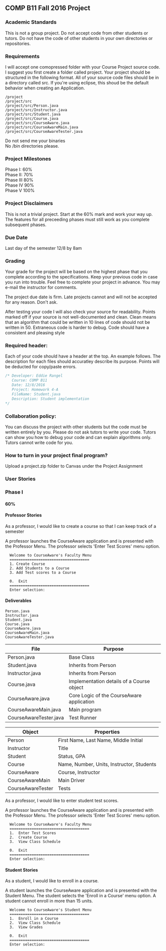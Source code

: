 ## COMP B11 Fall 2016 Project

### Academic Standards
This is not a group project. Do not accept code from other students or tutors.
Do not have the code of other students in your own directories or repositories.

### Requirements
I will accept one comopressed folder with your Course Project source code. I suggest you first create 
a folder called project. Your project should be structured in the following format. All of your source code
files should be in a directory called src. If you're using eclipse, this shoud be the default behavior when 
creating an Application.

```console
/project  
/project/src  
/project/src/Person.java  
/project/src/Instructor.java  
/project/src/Student.java  
/project/src/Course.java  
/project/src/CourseAware.java  
/project/src/CourseAwareMain.java  
/project/src/CourseAwareTester.java  
```

Do not send me your binaries  
No /bin directories please.  

### Project Milestones
Phase I: 60%  
Phase II: 70%  
Phase III 80%  
Phase IV 90%  
Phase V 100%  

### Project Disclaimers
This is not a trivial project. Start at the 60% mark and work your way up. The features for all preceeding phases
must still work as you complete subsequent phases.

### Due Date
Last day of the semester 12/8 by 8am

### Grading
Your grade for the project will be based on the highest phase that you complete according to 
the specifications. Keep your previous code in case you run into trouble. Feel free to complete 
your project in advance. You may e-mail the instructor for comments.

The project due date is firm. Late projects cannot and will not be accepted for any reason. Don't ask.

After testing your code I will also check your source for readability. Points marked off if your source is not well-documented and clean. Clean means that an algorithm that could be written in 10 lines of code should not be written in 50. Extraneous code is harder to debug. Code should have a consistent and pleasing style

### Required header:
Each of your code should have a header at the top. An example follows. The description for each files
should accuratley describe its purpose. Points will be deducted for copy/paste errors.

```java
/* Developer: Eddie Rangel
   Course: COMP B11
   Date: 12/8/2016
   Project: Homework 4-A
   FileName: Student.java
   Description: Student implementation
*/
```
### Collaboration policy:
You can discuss the project with other students but the code must be written entirely by you. 
Please do not ask tutors to write your code. Tutors can show you how to debug your code and can 
explain algorithms only. Tutors cannot write code for you.

### How to turn in your project final program?
Upload a project.zip folder to Canvas under the Project Assignment

### User Stories

### Phase I
#### 60%

#### Professor Stories

As a professor, I would like to create a course so that I can keep track of a semester

A professor launches the CourseAware application and is presented with the Professor Menu. The
professor selects 'Enter Test Scores' menu option. 


```console
  Welcome to CourseAware's Faculty Menu
  ====================================
  1. Create Course 
  2. Add Students to a Course
  3. Add Test scores to a Course

  0.  Exit
  ====================================
  Enter selection:
```

#### Deliverables


```console
Person.java  
Instructor.java  
Student.java  
Course.java  
CourseAware.java  
CourseAwareMain.java  
CourseAwareTester.java  
```


File | Purpose
------------ | -------------
Person.java | Base Class
Student.java | Inherits from Person
Instructor.java | Inherits from Person
Course.java | Implementation details of a Course object
CourseAware.java | Core Logic of the CourseAware application
CourseAwareMain.java | Main program 
CourseAwareTester.java | Test Runner 

Object | Properties
------------ | -------------
Person | First Name, Last Name, Middle Initial
Instructor | Title
Student | Status, GPA
Course | Name, Number, Units, Instructor, Students
CourseAware | Course, Instructor
CourseAwareMain | Main Driver
CourseAwareTester | Tests

As a professor, I would like to enter student test scores.

A professor launches the CourseAware application and is presented with the Professor Menu. The
professor selects 'Enter Test Scores' menu option. 


```console
  Welcome to CourseAware's Faculty Menu
  ====================================
  1.  Enter Test Scores
  2.  Create Course
  3.  View Class Schedule

  0.  Exit
  ====================================
  Enter selection:
```

#### Student Stories
As a student, I would like to enroll in a course. 

A student launches the CourseAware application and is presented with the Student Menu. The student
selects the 'Enroll in a Course' menu option. A student cannot enroll in more than 15 units.  


```console
  Welcome to CourseAware's Student Menu
  ====================================
  1.  Enroll in a Course
  2.  View Class Schedule
  3.  View Grades

  0.  Exit
  ====================================
  Enter selection:
```

